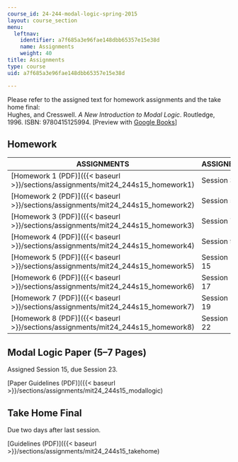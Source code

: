 ```yaml
---
course_id: 24-244-modal-logic-spring-2015
layout: course_section
menu:
  leftnav:
    identifier: a7f685a3e96fae148dbb65357e15e38d
    name: Assignments
    weight: 40
title: Assignments
type: course
uid: a7f685a3e96fae148dbb65357e15e38d

---
```


Please refer to the assigned text for homework assignments and the take home final:  
Hughes, and Cresswell. _A New Introduction to Modal Logic_. Routledge, 1996. ISBN: 9780415125994. \[Preview with [Google Books](http://books.google.com/books?id=_CB5wiBeaA4C&pg=PAfrontcover)\]

Homework
--------

| ASSIGNMENTS | ASSIGNED | DUE |
| --- | --- | --- |
| [Homework 1 (PDF)]({{< baseurl >}}/sections/assignments/mit24_244s15_homework1) | Session 3 | Session 4 |
| [Homework 2 (PDF)]({{< baseurl >}}/sections/assignments/mit24_244s15_homework2) | Session 5 | Session 6 |
| [Homework 3 (PDF)]({{< baseurl >}}/sections/assignments/mit24_244s15_homework3) | Session 7 | Session 8 |
| [Homework 4 (PDF)]({{< baseurl >}}/sections/assignments/mit24_244s15_homework4) | Session 9 | Session 10 |
| [Homework 5 (PDF)]({{< baseurl >}}/sections/assignments/mit24_244s15_homework5) | Session 15 | Session 16 |
| [Homework 6 (PDF)]({{< baseurl >}}/sections/assignments/mit24_244s15_homework6) | Session 17 | Session 19 |
| [Homework 7 (PDF)]({{< baseurl >}}/sections/assignments/mit24_244s15_homework7) | Session 19 | Session 21 |
| [Homework 8 (PDF)]({{< baseurl >}}/sections/assignments/mit24_244s15_homework8) | Session 22 | Session 23 

Modal Logic Paper (5–7 Pages)
-----------------------------

Assigned Session 15, due Session 23.

[Paper Guidelines (PDF)]({{< baseurl >}}/sections/assignments/mit24_244s15_modallogic)

Take Home Final
---------------

Due two days after last session.

[Guidelines (PDF)]({{< baseurl >}}/sections/assignments/mit24_244s15_takehome)